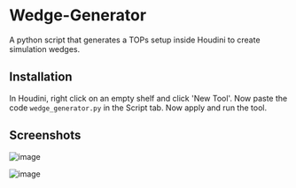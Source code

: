 # Wedge-Generator
A python script that generates a TOPs setup inside Houdini to create simulation wedges.

## Installation
In Houdini, right click on an empty shelf and click 'New Tool'. Now paste the code `wedge_generator.py` in the Script tab. Now apply and run the tool.

## Screenshots
![image](https://github.com/umraan-xm/Wedge-Generator/assets/120903301/b021ca17-4cbc-4c9a-aca7-f0b39feeef52)

![image](https://github.com/umraan-xm/Wedge-Generator/assets/120903301/d86129fb-d823-4be9-be0d-576a1d976aa0)

